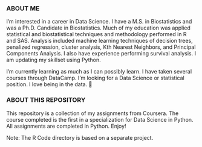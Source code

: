 ### ABOUT ME
I’m interested in a career in Data Science.  I have a M.S. in Biostatistics and was a Ph.D. Candidate in Biostatistics.  Much of my education was applied statistical and biostatistical techniques and methodology performed in R and SAS. Analysis included machine learning techniques of decision trees, penalized regression, cluster analysis, Kth Nearest Neighbors, and Principal Components Analysis.  I also have experience performing survival analysis.  I am updating my skillset using Python.

I’m currently learning as much as I can possibly learn. I have taken several courses through DataCamp.  I’m looking for a Data Science or statistical position. I love being in the data. 💞️ 

### ABOUT THIS REPOSITORY
This repository is a collection of my assignments from Coursera.  The course completed is the first in a specialization for Data Science in Python.  All assignments are completed in Python.  Enjoy!

Note: The R Code directory is based on a separate project.

<!---
SmartyPants4/SmartyPants4 is a ✨ special ✨ repository because its `README.md` (this file) appears on your GitHub profile.
You can click the Preview link to take a look at your changes.
--->
